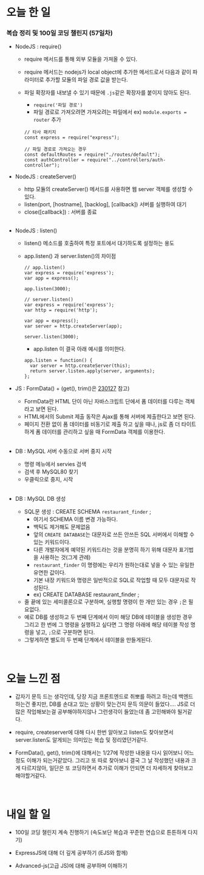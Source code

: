 # 오늘 한 일

### 복습 정리 및 100일 코딩 챌린지 (57일차)

- NodeJS : require()

  - require 메서드를 통해 외부 모듈을 가져올 수 있다.
  - require 메서드는 nodejs가 local object에 추가한 메서드로서 다음과 같이 파라미터로 추가할 모듈의 파일 경로 값을 받는다.
  - 파일 확장자를 내보낼 수 있기 때문에 `.js`같은 확장자를 붙이지 않아도 된다.

    - `require('파일 경로')`
    - 파일 경로로 가져오려면 가져오려는 파일에서 ex) `module.exports = router` 추가

    ```
    // 타사 패키지
    const express = require("express");

    // 파일 경로로 가져오는 경우
    const defaultRoutes = require("./routes/default");
    const authController = require("../controllers/auth-controller");
    ```

- NodeJS : createServer()

  - http 모듈의 createServer() 메서드를 사용하면 웹 server 객체를 생성할 수 있다.
  - listen(port, [hostname], [backlog], [callback]) 서버를 실행하여 대기
  - close([callback]) : 서버를 종료

  <br />

- NodeJS : listen()

  - listen() 메소드를 호출하여 특정 포트에서 대기하도록 설정하는 용도
  - app.listen() 과 server.listen()의 차이점

    ```
    // app.listen()
    var express = require('express');
    var app = express();

    app.listen(3000);

    // server.listen()
    var express = require('express');
    var http = require('http');

    var app = express();
    var server = http.createServer(app);

    server.listen(3000);
    ```

    - app.listen 이 결국 아래 예시를 의미한다.

    ```
    app.listen = function() {
      var server = http.createServer(this);
      return server.listen.apply(server, arguments);
    };
    ```

- JS : FormData() + (get(), trim()은 [230127](/DateLink/2023-02/230127.md) 참고)

  - FormData란 HTML 단이 아닌 자바스크립트 단에서 폼 데이터를 다루는 객체라고 보면 된다.
  - HTML에서의 Submit 제출 동작은 Ajax를 통해 서버에 제출한다고 보면 된다.
  - 페이지 전환 없이 폼 데이터를 비동기로 제출 하고 싶을 때나, js로 좀 더 타이트하게 폼 데이터를 관리하고 싶을 때 FormData 객체를 이용한다.

  <br />

- DB : MySQL 서버 수동으로 서버 중지 시작

  - 명령 메뉴에서 servies 검색
  - 검색 후 MySQL80 찾기
  - 우클릭으로 중지, 시작

  <br />

- DB : MySQL DB 생성

  - SQL문 생성 : CREATE SCHEMA `restaurant_finder` ;
    - 여기서 SCHEMA 이름 변경 가능하다.
    - 백틱도 제거해도 문제없음
    - 앞의 `CREATE DATABASE`는 대문자로 쓰든 안쓰든 SQL 서버에서 이해할 수 있는 키워드이다.
    - 다른 개발자에게 예약된 키워드라는 것을 분명히 하기 위해 대문자 표기법을 사용하는 것(그게 관례)
    - `restaurant_finder` 이 명령에는 우리가 원하는대로 넣을 수 있는 유일한 유연한 값이다.
    - 기본 내장 키워드와 명령은 일반적으로 SQL로 작업할 때 모두 대문자로 작성된다.
    - ex) CREATE DATABASE restaurant_finder ;
  - 줄 끝에 있는 세미콜론으로 구분하며, 실행할 명령이 한 개만 있는 경우 `;`은 필요없다.
  - 예로 DB를 생성하고 두 번째 단계에서 이미 해당 DB에 테이블을 생성한 경우 그리고 한 번에 그 명령을 실행하고 싶다면 그 명령 아래에 해당 테이블 작성 명령을 넣고, `;`으로 구분하면 된다.
  - 그렇게하면 별도의 두 번째 단계에서 테이블을 만들게된다.

<br />

# 오늘 느낀 점

- 갑자기 문득 드는 생각인데, 당장 지금 프론트엔드로 취뽀를 하려고 하는데 백엔드 하는건 좋지만, DB를 손대고 있는 상황이 맞는건지 문득 의문이 들었다.... JS로 더 많은 작업해보는걸 공부해야하지않나 그런생각이 들었는데 좀 고민해봐야 될거같다.

- require, createserver에 대해 다시 한번 알아보고 listen도 찾아보면서 server.listen도 알게되는 의미있는 복습 및 정리였던거같다.

- FormData(), get(), trim()에 대해서는 1/27에 작성한 내용을 다시 읽어보니 어느정도 이해가 되는거같았다. 그리고 또 따로 찾아보니 결국 그 날 작성했던 내용과 크게 다르지않아, 일단은 또 코딩하면서 추가로 이해가 안되면 더 자세하게 찾아보고 해야할거같다.

<br />

# 내일 할 일

- 100일 코딩 챌린지 계속 진행하기 (속도보단 복습과 꾸준한 연습으로 튼튼하게 다지기)

- ExpressJS에 대해 더 깊게 공부하기 (EJS와 함께)

- Advanced-js(고급 JS)에 대해 공부하며 이해하기
